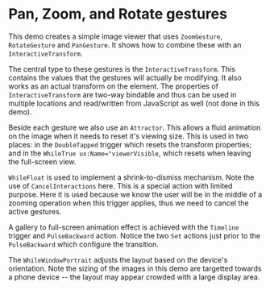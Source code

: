 # Pan, Zoom, and Rotate gestures

This demo creates a simple image viewer that uses `ZoomGesture`, `RotateGesture` and `PanGesture`. It shows how to combine these with an `InteractiveTransform`.

The central type to these gestures is the `InteractiveTransform`. This contains the values that the gestures will actually be modifying. It also works as an actual transform on the element. The properties of `InteractiveTransform` are two-way bindable and thus can be used in multiple locations and read/written from JavaScript as well (not done in this demo).

Beside each gesture we also use an `Attractor`. This allows a fluid animation on the image when it needs to reset it's viewing size. This is used in two places: in the `DoubleTapped` trigger which resets the transform properties; and in the `WhileTrue ux:Name="viewerVisible`, which resets when leaving the full-screen view.

`WhileFloat` is used to implement a shrink-to-dismiss mechanism. Note the use of `CancelInteractions` here. This is a special action with limited purpose. Here it is used because we know the user will be in the middle of a zooming operation when this trigger applies, thus we need to cancel the active gestures.

A gallery to full-screen animation effect is achieved with the `Timeline` trigger and `PulseBackward` action. Notice the two `Set` actions just prior to the `PulseBackward` which configure the transition.

The `WhileWindowPortrait` adjusts the layout based on the device's orientation. Note the sizing of the images in this demo are targetted towards a phone device -- the layout may appear crowded with a large display area.
